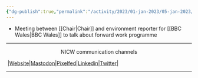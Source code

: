 ```yaml
---
{"dg-publish":true,"permalink":"/activity/2023/01-jan-2023/05-jan-2023/"}
---
```



- Meeting between [[Chair\|Chair]] and environment reporter for [[BBC Wales\|BBC Wales]] to talk about forward work programme


***
<p style="text-align: center;">NICW communication channels</p>

󠁧 |[Website](https://nationalinfrastructurecommission.wales)|[Mastodon](https://toot.wales/@NICW)|[Pixelfed](https://pix.toot.wales/NICW)|[Linkedin](https://www.linkedin.com/company/26268509/)|[Twitter](https://twitter.com/InfraCommCymru)|
***
